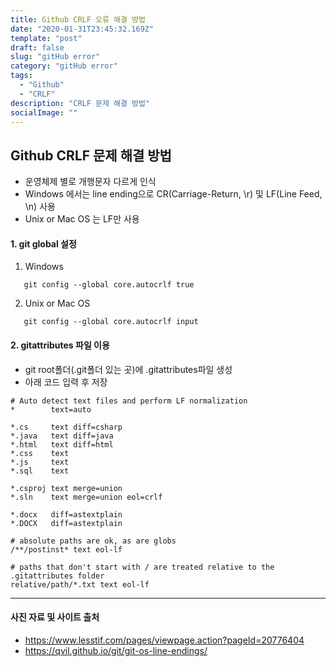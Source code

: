 ```yaml
---
title: Github CRLF 오류 해결 방법
date: "2020-01-31T23:45:32.169Z"
template: "post"
draft: false
slug: "gitHub error"
category: "gitHub error"
tags:
  - "Github"
  - "CRLF"
description: "CRLF 문제 해결 방법"
socialImage: ""
---
```


## Github CRLF 문제 해결 방법

- 운영체제 별로 개행문자 다르게 인식
- Windows 에서는 line ending으로 CR(Carriage-Return, \r) 및 LF(Line Feed, \n) 사용
- Unix or Mac OS 는 LF만 사용

#### 1. git global 설정

1. Windows

```
   git config --global core.autocrlf true
```

2. Unix or Mac OS

```
   git config --global core.autocrlf input
```

#### 2. gitattributes 파일 이용

- git root폴더(.git폴더 있는 곳)에 .gitattributes파일 생성
- 아래 코드 입력 후 저장

```
# Auto detect text files and perform LF normalization
*        text=auto

*.cs     text diff=csharp
*.java   text diff=java
*.html   text diff=html
*.css    text
*.js     text
*.sql    text

*.csproj text merge=union
*.sln    text merge=union eol=crlf

*.docx   diff=astextplain
*.DOCX   diff=astextplain

# absolute paths are ok, as are globs
/**/postinst* text eol-lf

# paths that don't start with / are treated relative to the .gitattributes folder
relative/path/*.txt text eol-lf
```

---

#### 사진 자료 및 사이트 출처

- https://www.lesstif.com/pages/viewpage.action?pageId=20776404
- https://qvil.github.io/git/git-os-line-endings/
